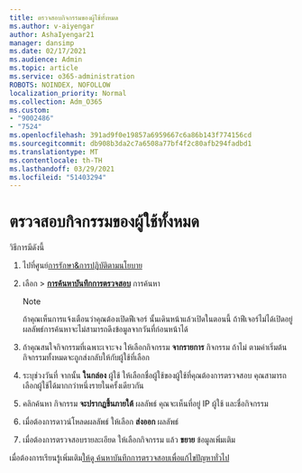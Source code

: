 ```yaml
---
title: ตรวจสอบกิจกรรมของผู้ใช้ทั้งหมด
ms.author: v-aiyengar
author: AshaIyengar21
manager: dansimp
ms.date: 02/17/2021
ms.audience: Admin
ms.topic: article
ms.service: o365-administration
ROBOTS: NOINDEX, NOFOLLOW
localization_priority: Normal
ms.collection: Adm_O365
ms.custom:
- "9002486"
- "7524"
ms.openlocfilehash: 391ad9f0e19857a6959667c6a86b143f774156cd
ms.sourcegitcommit: db908b3da2c7a6508a77bf4f2c80afb294fadbd1
ms.translationtype: MT
ms.contentlocale: th-TH
ms.lasthandoff: 03/29/2021
ms.locfileid: "51403294"
---
```

# <a name="investigate-all-the-users-activities"></a>ตรวจสอบกิจกรรมของผู้ใช้ทั้งหมด

วิธีการมีดังนี้

1. ไปที่ศูนย์[การรักษา&การปฏิบัติตามนโยบาย](https://go.microsoft.com/fwlink/p/?linkid=2077143)
1. เลือก  >  **[การค้นหาบันทึกการตรวจสอบ](https://go.microsoft.com/fwlink/?linkid=2103759)** การค้นหา
    > [!NOTE]
    > ถ้าคุณเห็นการแจ้งเตือนว่าคุณต้องเปิดฟีเจอร์ นั้นเดินหน้าแล้วเปิดในตอนนี้ ถ้าฟีเจอร์ไม่ได้เปิดอยู่ ผลลัพธ์การค้นหาจะไม่สามารถดึงข้อมูลจากวันที่ก่อนหน้าได้

1. ถ้าคุณสนใจกิจกรรมที่เฉพาะเจาะจง ให้เลือกกิจกรรม **จากรายการ** กิจกรรม ถ้าไม่ ตามค่าเริ่มต้น กิจกรรมทั้งหมดจะถูกส่งกลับให้กับผู้ใช้ที่เลือก
1. ระบุช่วงวันที่ จากนั้น **ในกล่อง** ผู้ใช้ ให้เลือกชื่อผู้ใช้ของผู้ใช้ที่คุณต้องการตรวจสอบ คุณสามารถเลือกผู้ใช้ได้มากกว่าหนึ่งรายในครั้งเดียวกัน
1. คลิกค้นหา กิจกรรม **จะปรากฏขึ้นภายใต้** ผลลัพธ์ คุณจะเห็นที่อยู่ IP ผู้ใช้ และชื่อกิจกรรม
1. เมื่อต้องการดาวน์โหลดผลลัพธ์ ให้เลือก **ส่งออก** ผลลัพธ์
1. เมื่อต้องการตรวจสอบรายละเอียด ให้เลือกกิจกรรม แล้ว **ขยาย** ข้อมูลเพิ่มเติม

เมื่อต้องการเรียนรู้เพิ่มเติม[ให้ดู ค้นหาบันทึกการตรวจสอบเพื่อแก้ไขปัญหาทั่วไป](https://go.microsoft.com/fwlink/?linkid=2103944)